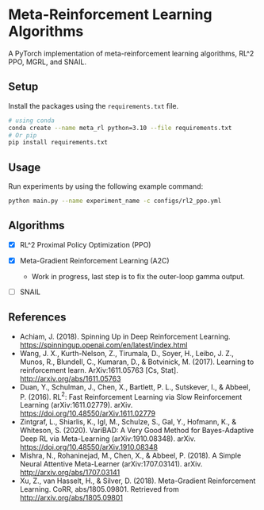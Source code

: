# Meta-Reinforcement Learning Algorithms
A PyTorch implementation of meta-reinforcement learning algorithms, RL^2 PPO, MGRL, and SNAIL. 

## Setup
Install the packages using the `requirements.txt` file.

```bash
# using conda
conda create --name meta_rl python=3.10 --file requirements.txt
# Or pip
pip install requirements.txt
```

## Usage
Run experiments by using the following example command:

```bash
python main.py --name experiment_name -c configs/rl2_ppo.yml
```


## Algorithms

- [x] RL^2 Proximal Policy Optimization (PPO)
- [x] Meta-Gradient Reinforcement Learning (A2C)
    - Work in progress, last step is to fix the outer-loop gamma output.
- [ ] SNAIL


## References
- Achiam, J. (2018). Spinning Up in Deep Reinforcement Learning. https://spinningup.openai.com/en/latest/index.html
- Wang, J. X., Kurth-Nelson, Z., Tirumala, D., Soyer, H., Leibo, J. Z., Munos, R., Blundell, C., Kumaran, D., & Botvinick, M. (2017). Learning to reinforcement learn. ArXiv:1611.05763 [Cs, Stat]. http://arxiv.org/abs/1611.05763
- Duan, Y., Schulman, J., Chen, X., Bartlett, P. L., Sutskever, I., & Abbeel, P. (2016). RL$^2$: Fast Reinforcement Learning via Slow Reinforcement Learning (arXiv:1611.02779). arXiv. https://doi.org/10.48550/arXiv.1611.02779
- Zintgraf, L., Shiarlis, K., Igl, M., Schulze, S., Gal, Y., Hofmann, K., & Whiteson, S. (2020). VariBAD: A Very Good Method for Bayes-Adaptive Deep RL via Meta-Learning (arXiv:1910.08348). arXiv. https://doi.org/10.48550/arXiv.1910.08348
- Mishra, N., Rohaninejad, M., Chen, X., & Abbeel, P. (2018). A Simple Neural Attentive Meta-Learner (arXiv:1707.03141). arXiv. http://arxiv.org/abs/1707.03141
- Xu, Z., van Hasselt, H., & Silver, D. (2018). Meta-Gradient Reinforcement Learning. CoRR, abs/1805.09801. Retrieved from http://arxiv.org/abs/1805.09801